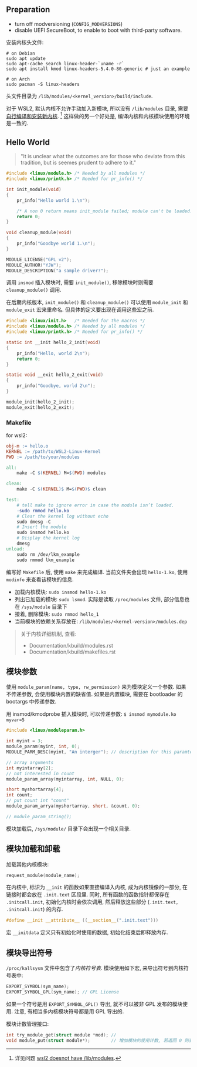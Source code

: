 
## Preparation

- turn off modversioning (`CONFIG_MODVERSIONS`)
- disable UEFI SecureBoot, to enable to boot with third-party software.

安装内核头文件:
```shell
# on Debian
sudo apt update
sudo apt-cache search linux-header-`uname -r`
sudo apt install kmod linux-headers-5.4.0-80-generic # just an example

# on Arch
sudo pacman -S linux-headers
```

头文件目录为 `/lib/modules/<kernel_version>/build/include`. 

对于 WSL2, 默认内核不允许手动加入新模块, 所以没有 `/lib/modules` 目录, 需要[自行编译和安装新内核](../../Linux%20Distros/Container/wsl%20更新内核.md). [^1] 这样做的另一个好处是, 编译内核和内核模块使用的环境是一致的.

[^1]: 详见问题 [wsl2 doesnot have /lib/modules](https://unix.stackexchange.com/questions/594470/wsl-2-does-not-have-lib-modules#:~:text=For%20those%20that%20need%20to%20load%20modules%20on,5%20Restart%20WSL.%20Your%20module%20should%20be%20loaded.).


## Hello World

> "It is unclear what the outcomes are for those who deviate from this 
> tradition, but is seemes prudent to adhere to it."

```c
#include <linux/module.h> /* Needed by all modules */
#include <linux/printk.h> /* Needed for pr_info() */

int init_module(void)
{
    pr_info("Hello world 1.\n");

    /* A non 0 return means init_module failed; module can't be loaded. */
    return 0;
}

void cleanup_module(void)
{
    pr_info("Goodbye world 1.\n");
}

MODULE_LICENSE("GPL v2");
MODULE_AUTHOR("YJW");
MODULE_DESCRIPTION("a sample driver?");
```

调用 `insmod` 插入模块时, 需要 `init_module()`, 移除模块时则需要 `cleanup_module()` 调用. 

在后期内核版本, `init_module()` 和 `cleanup_module()` 可以使用 `module_init` 和 `module_exit` 宏来重命名. 但具体的定义要出现在调用这些宏之前.

```c
#include <linux/init.h>   /* Needed for the macros */
#include <linux/module.h> /* Needed by all modules */
#include <linux/printk.h> /* Needed for pr_info() */

static int __init hello_2_init(void)
{
    pr_info("Hello, world 2\n");
    return 0;
}

static void __exit hello_2_exit(void)
{
    pr_info("Goodbye, world 2\n");
}

module_init(hello_2_init);
module_exit(hello_2_exit);
```

### Makefile

for wsl2:

```makefile
obj-m := hello.o
KERNEL := /path/to/WSL2-Linux-Kernel
PWD := /path/to/your/modules

all:
    make -C $(KERNEL) M=$(PWD) modules

clean:
    make -C $(KERNEL)$ M=$(PWD)$ clean

test:
    # tell make to ignore error in case the module isn’t loaded.
    -sudo rmmod hello.ko 
    # Clear the kernel log without echo
    sudo dmesg -C
    # Insert the module
    sudo insmod hello.ko
    # Display the kernel log
    dmesg
unload:
    sudo rm /dev/lkm_example
    sudo rmmod lkm_example
```

编写好 `Makefile` 后, 使用 `make` 来完成编译. 当前文件夹会出现 `hello-1.ko`, 使用 `modinfo` 来查看该模块的信息. 

- 加载内核模块: `sudo insmod hello-1.ko`
- 列出已加载的模块: `sudo lsmod`. 实际是读取 `/proc/modules` 文件, 部分信息也在 `/sys/module` 目录下
- 接着, 删除模块: `sudo rmmod hello_1`
- 当前模块的依赖关系存放在: `/lib/modules/<kernel-version>/modules.dep`

> 关于内核详细机制, 查看:
> - Documentation/kbuild/modules.rst
> - Documentation/kbuild/makefiles.rst

## 模块参数

使用 `module_param(name, type, rw_permission)` 来为模块定义一个参数. 如果不传递参数, 会使用模块内置的缺省值. 如果是内置模块, 需要在 bootloader 的 bootargs 中传递参数. 

用 insmod/kmodprobe 插入模块时, 可以传递参数: `$ insmod mymodule.ko myvar=5`

```c
#include <linux/moduleparam.h>

int myint = 3;
module_param(myint, int, 0);
MODULE_PARM_DESC(myint, "An interger"); // description for this paramter

// array arguments
int myintarray[2];
// not interested in count
module_param_array(myintarray, int, NULL, 0); 

short myshortarray[4];
int count;
// put count int "count"
module_param_arrya(myshortarray, short, &count, 0); 

// module_param_string();
```

模块加载后, `/sys/module/` 目录下会出现一个相关目录.

## 模块加载和卸载

加载其他内核模块:

```c
request_module(module_name);
```

在内核中, 标识为 `__init` 的函数如果直接编译入内核, 成为内核镜像的一部分, 在链接时都会放在 `.init.text` 区段里. 同时, 所有函数的函数指针都保存在 `.initcall.init`, 初始化内核时会依次调用, 然后释放这些部分 (`.init.text, .initcall.init`) 的内存.

```c
#define __init __attribute__ ((__section__(".init.text")))
```

宏 `__initdata` 定义只有初始化时使用的数据, 初始化结束后即释放内存.

## 模块导出符号

`/proc/kallsysm` 文件中包含了*内核符号表*. 模块使用如下宏, 来导出符号到内核符号表中:

```c
EXPORT_SYMBOL(sym_name);
EXPORT_SYMBOL_GPL(sym_name); // GPL License
```

如果一个符号是用 `EXPORT_SYMBOL_GPL()` 导出, 就不可以被非 GPL 发布的模块使用. 注意, 有相当多内核模块符号都是用 GPL 导出的.

模块计数管理接口:
```c
int try_module_get(struct module *mod); // 
void module_put(struct module*);        // 增加模块的使用计数, 若返回 0 则表示调用失败.
```

